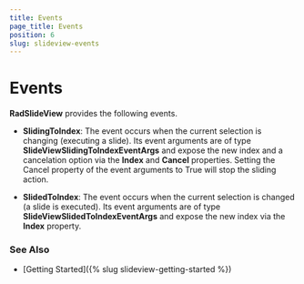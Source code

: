 ```yaml
---
title: Events
page_title: Events
position: 6
slug: slideview-events
---
```


# Events

**RadSlideView** provides the following events.

- **SlidingToIndex**: The event occurs when the current selection is changing (executing a slide). Its event arguments are of type **SlideViewSlidingToIndexEventArgs** and expose the new index and a cancelation option via the **Index** and **Cancel** properties. Setting the Cancel property of the event arguments to True will stop the sliding action.

- **SlidedToIndex**: The event occurs when the current selection is changed (a slide is executed). Its event arguments are of type **SlideViewSlidedToIndexEventArgs** and expose the new index via the **Index** property. 

### See Also
- [Getting Started]({% slug slideview-getting-started %})
